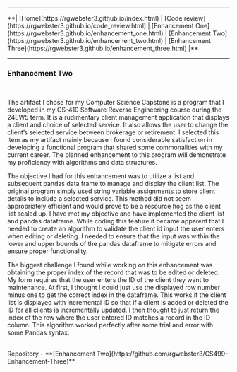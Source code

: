 <hr>
**| [Home](https://rgwebster3.github.io/index.html) | [Code review](https://rgwebster3.github.io/code_review.html) | [Enhancement One](https://rgwebster3.github.io/enhancement_one.html) | [Enhancement Two](https://rgwebster3.github.io/enhancement_two.html) | [Enhancement Three](https://rgwebster3.github.io/enhancement_three.html) |**
<hr>

### Enhancement Two
<br>

The artifact I chose for my Computer Science Capstone is a program that I developed in my CS-410 Software Reverse Engineering course during the 24EW5 term. It is a rudimentary client management application that displays a client and choice of selected service. It also allows the user to change the client’s selected service between brokerage or retirement. I selected this item as my artifact mainly because I found considerable satisfaction in developing a functional program that shared some commonalities with my current career. The planned enhancement to this program will demonstrate my proficiency with algorithms and data structures.

The objective I had for this enhancement was to utilize a list and subsequent pandas data frame to manage and display the client list. The original program simply used string variable assignments to store client details to include a selected service. This method did not seem appropriately efficient and would prove to be a resource hog as the client list scaled up. I have met my objective and have implemented the client list and pandas dataframe. While coding this feature it became apparent that I needed to create an algorithm to validate the client id input the user enters when editing or deleting. I needed to ensure that the input was within the lower and upper bounds of the pandas dataframe to mitigate errors and ensure proper functionality.

The biggest challenge I found while working on this enhancement was obtaining the proper index of the record that was to be edited or deleted. My form requires that the user enters the ID of the client they want to maintenance. At first, I thought I could just use the displayed row number minus one to get the correct index in the dataframe. This works if the client list is displayed with incremental ID so that if a client is added or deleted the ID for all clients is incrementally updated. I then thought to just return the index of the row where the user entered ID matches a record in the ID column. This algorithm worked perfectly after some trial and error with some Pandas syntax.

<br>
Repository - **[Enhancement Two](https://github.com/rgwebster3/CS499-Enhancement-Three)**
